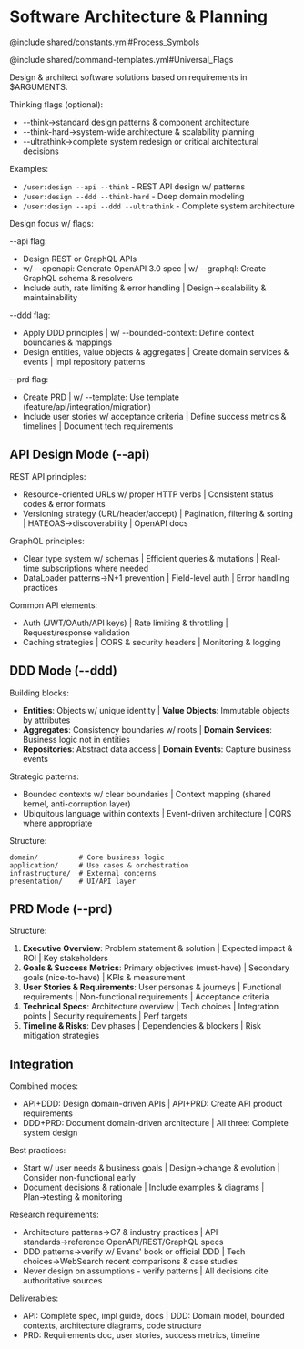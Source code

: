 # Software Architecture & Planning

@include shared/constants.yml#Process_Symbols

@include shared/command-templates.yml#Universal_Flags

Design & architect software solutions based on requirements in $ARGUMENTS.

Thinking flags (optional):
- --think→standard design patterns & component architecture
- --think-hard→system-wide architecture & scalability planning
- --ultrathink→complete system redesign or critical architectural decisions

Examples:
- `/user:design --api --think` - REST API design w/ patterns
- `/user:design --ddd --think-hard` - Deep domain modeling
- `/user:design --api --ddd --ultrathink` - Complete system architecture

Design focus w/ flags:

--api flag:
- Design REST or GraphQL APIs
- w/ --openapi: Generate OpenAPI 3.0 spec | w/ --graphql: Create GraphQL schema & resolvers
- Include auth, rate limiting & error handling | Design→scalability & maintainability

--ddd flag:
- Apply DDD principles | w/ --bounded-context: Define context boundaries & mappings
- Design entities, value objects & aggregates | Create domain services & events | Impl repository patterns

--prd flag:
- Create PRD | w/ --template: Use template (feature/api/integration/migration)
- Include user stories w/ acceptance criteria | Define success metrics & timelines | Document tech requirements

## API Design Mode (--api)

REST API principles:
- Resource-oriented URLs w/ proper HTTP verbs | Consistent status codes & error formats
- Versioning strategy (URL/header/accept) | Pagination, filtering & sorting | HATEOAS→discoverability | OpenAPI docs

GraphQL principles:
- Clear type system w/ schemas | Efficient queries & mutations | Real-time subscriptions where needed
- DataLoader patterns→N+1 prevention | Field-level auth | Error handling practices

Common API elements:
- Auth (JWT/OAuth/API keys) | Rate limiting & throttling | Request/response validation
- Caching strategies | CORS & security headers | Monitoring & logging

## DDD Mode (--ddd)

Building blocks:
- **Entities**: Objects w/ unique identity | **Value Objects**: Immutable objects by attributes
- **Aggregates**: Consistency boundaries w/ roots | **Domain Services**: Business logic not in entities
- **Repositories**: Abstract data access | **Domain Events**: Capture business events

Strategic patterns:
- Bounded contexts w/ clear boundaries | Context mapping (shared kernel, anti-corruption layer)
- Ubiquitous language within contexts | Event-driven architecture | CQRS where appropriate

Structure:
```
domain/          # Core business logic
application/     # Use cases & orchestration
infrastructure/  # External concerns
presentation/    # UI/API layer
```

## PRD Mode (--prd)

Structure:
1. **Executive Overview**: Problem statement & solution | Expected impact & ROI | Key stakeholders
2. **Goals & Success Metrics**: Primary objectives (must-have) | Secondary goals (nice-to-have) | KPIs & measurement
3. **User Stories & Requirements**: User personas & journeys | Functional requirements | Non-functional requirements | Acceptance criteria
4. **Technical Specs**: Architecture overview | Tech choices | Integration points | Security requirements | Perf targets
5. **Timeline & Risks**: Dev phases | Dependencies & blockers | Risk mitigation strategies

## Integration

Combined modes:
- API+DDD: Design domain-driven APIs | API+PRD: Create API product requirements
- DDD+PRD: Document domain-driven architecture | All three: Complete system design

Best practices:
- Start w/ user needs & business goals | Design→change & evolution | Consider non-functional early
- Document decisions & rationale | Include examples & diagrams | Plan→testing & monitoring

Research requirements:
- Architecture patterns→C7 & industry practices | API standards→reference OpenAPI/REST/GraphQL specs
- DDD patterns→verify w/ Evans' book or official DDD | Tech choices→WebSearch recent comparisons & case studies
- Never design on assumptions - verify patterns | All decisions cite authoritative sources

Deliverables:
- API: Complete spec, impl guide, docs | DDD: Domain model, bounded contexts, architecture diagrams, code structure
- PRD: Requirements doc, user stories, success metrics, timeline